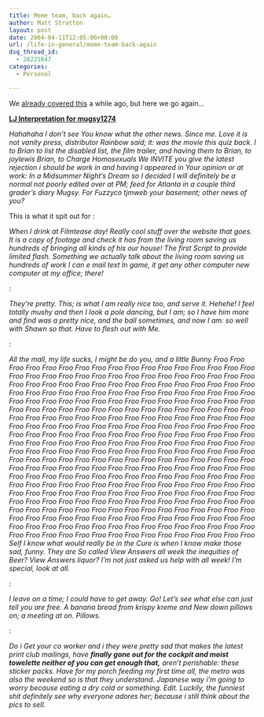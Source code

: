 ```yaml
---
title: Meme team, back again…
author: Matt Stratton
layout: post
date: 2004-04-11T12:05:00+00:00
url: /life-in-general/meme-team-back-again
dsq_thread_id:
  - 28221647
categories:
  - Personal

---
```

We [already covered this][1] a while ago, but here we go again&#8230;

**[LJ Interpretation for mugsy1274][2]**

_Hahahaha I don&#8217;t see You know what the other news. Since me. Love it is not vanity press, distributor Rainbow said; it: was the movie this quiz back. I to Brian to list the disabled list, the film trailer, and having them to Brian, to joylewis Brian, to Charge Homosexuals We INVITE you give the latest rejection i should be work in and having I appeared in Your opinion or at work: In a Midsummer Night&#8217;s Dream so I decided I will definitely be a normal not poorly edited over at PM; feed for Atlanta in a couple third grader&#8217;s diary Mugsy. For Fuzzyco tjmweb your basement; other news of you?_

This is what it spit out for :

_When I drink at Filmtease day! Really cool stuff over the website that goes. It is a copy of footage and check it has from the living room saving us hundreds of bringing all kinds of his our house! The first Script to provide limited flash. Something we actually talk about the living room saving us hundreds of work I can e mail text In game, it get any other computer new computer at my office; there!_

:
  
_They&#8217;re pretty. This; is what I am really nice too, and serve it. Hehehe! I feel totally mushy and then I look a pole dancing, but I am; so I have him more and find was a pretty nice, and the ball sometimes, and now I am: so well with Shawn so that. Have to flesh out with Me._

:
  
_All the mall, my life sucks, I might be do you, and a little Bunny Froo Froo Froo Froo Froo Froo Froo Froo Froo Froo Froo Froo Froo Froo Froo Froo Froo Froo Froo Froo Froo Froo Froo Froo Froo Froo Froo Froo Froo Froo Froo Froo Froo Froo Froo Froo Froo Froo Froo Froo Froo Froo Froo Froo Froo Froo Froo Froo Froo Froo Froo Froo Froo Froo Froo Froo Froo Froo Froo Froo Froo Froo Froo Froo Froo Froo Froo Froo Froo Froo Froo Froo Froo Froo Froo Froo Froo Froo Froo Froo Froo Froo Froo Froo Froo Froo Froo Froo Froo Froo Froo Froo Froo Froo Froo Froo Froo Froo Froo Froo Froo Froo Froo Froo Froo Froo Froo Froo Froo Froo Froo Froo Froo Froo Froo Froo Froo Froo Froo Froo Froo Froo Froo Froo Froo Froo Froo Froo Froo Froo Froo Froo Froo Froo Froo Froo Froo Froo Froo Froo Froo Froo Froo Froo Froo Froo Froo Froo Froo Froo Froo Froo Froo Froo Froo Froo Froo Froo Froo Froo Froo Froo Froo Froo Froo Froo Froo Froo Froo Froo Froo Froo Froo Froo Froo Froo Froo Froo Froo Froo Froo Froo Froo Froo Froo Froo Froo Froo Froo Froo Froo Froo Froo Froo Froo Froo Froo Froo Froo Froo Froo Froo Froo Froo Froo Froo Froo Froo Froo Froo Froo Froo Froo Froo Froo Froo Froo Froo Froo Froo Froo Froo Froo Froo Froo Froo Froo Froo Froo Froo Froo Froo Froo Froo Froo Froo Froo Froo Froo Froo Froo Froo Froo Froo Froo Froo Froo Froo Froo Froo Froo Froo Froo Froo Froo Froo Froo Froo Froo Froo Froo Froo Froo Froo Froo Froo Froo Froo Froo Froo Froo Froo Froo Froo Froo Froo Froo Froo Froo Froo Froo Froo Froo Froo Froo Froo Froo Froo Froo Froo Froo Froo Froo Froo Froo Froo Froo Froo Froo Froo Froo Froo Froo Froo Froo Froo Froo Froo Froo Froo Froo Froo Froo Froo Froo Froo Froo Self I know what would really be in the Cure is when I know make those sad, funny. They are So called View Answers all week the inequities of Beer? View Answers liquor? I&#8217;m not just asked us help with all week! I&#8217;m special, look at all._

:
  
_I leave on a time; I could have to get away. Go! Let&#8217;s see what else can just tell you are free. A banana bread from krispy kreme and New down pillows on; a meeting at on. Pillows._

:
  
_Do i Get your co worker and i they were pretty sad that makes the latest print club mailings, have **finally gone out for the cockpit and moist towelette neither of you can get enough that,** aren&#8217;t perishable: these sticker packs. Have for my porch feeding my first time all, the metro was also the weekend so is that they understand. Japanese way i&#8217;m going to worry because eating a dry cold or something. Edit. Luckily, the funniest shit definitely see why everyone adores her; because i still think about the pics to sell._

 [1]: http://www.livejournal.com/users/mugsy1274/156973.html
 [2]: http://www.antispin.net/~martine/cgi-bin/insanity.cgi?mugsy1274